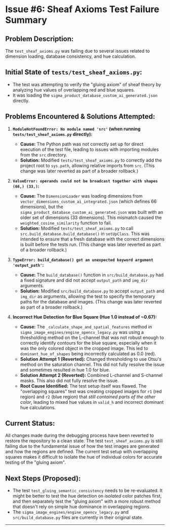 # Issue #6: Sheaf Axioms Test Failure Summary

## Problem Description:
The `test_sheaf_axioms.py` was failing due to several issues related to dimension loading, database consistency, and hue calculation.

## Initial State of `tests/test_sheaf_axioms.py`:
- The test was attempting to verify the "gluing axiom" of sheaf theory by analyzing hue values of overlapping red and blue squares.
- It was loading the `sigma_product_database_custom_ai_generated.json` directly.

## Problems Encountered & Solutions Attempted:

1.  **`ModuleNotFoundError: No module named 'src'` (when running `tests/test_sheaf_axioms.py` directly):**
    -   **Cause:** The Python path was not correctly set up for direct execution of the test file, leading to issues with importing modules from the `src` directory.
    -   **Solution:** Modified `tests/test_sheaf_axioms.py` to correctly add the project root to `sys.path`, allowing relative imports from `src`. (This change was later reverted as part of a broader rollback.)

2.  **`ValueError: operands could not be broadcast together with shapes (66,) (33,)`:**
    -   **Cause:** The `DimensionLoader` was loading dimensions from `vector_dimensions_custom_ai_integrated.json` (which defines 66 dimensions), but the `sigma_product_database_custom_ai_generated.json` was built with an older set of dimensions (33 dimensions). This mismatch caused the `weighted_cosine_similarity` function to fail.
    -   **Solution:** Modified `tests/test_sheaf_axioms.py` to call `src.build_database.build_database()` in `setUpClass`. This was intended to ensure that a fresh database with the correct dimensions is built before the tests run. (This change was later reverted as part of a broader rollback.)

3.  **`TypeError: build_database() got an unexpected keyword argument 'output_path'`:**
    -   **Cause:** The `build_database()` function in `src/build_database.py` had a fixed signature and did not accept `output_path` and `img_dir` arguments.
    -   **Solution:** Modified `src/build_database.py` to accept `output_path` and `img_dir` as arguments, allowing the test to specify the temporary paths for the database and images. (This change was later reverted as part of a broader rollback.)

4.  **Incorrect Hue Detection for Blue Square (Hue 1.0 instead of ~0.67):**
    -   **Cause:** The `_calculate_shape_and_spatial_features` method in `sigma_image_engines/engine_opencv_legacy.py` was using a thresholding method on the L-channel that was not robust enough to correctly identify contours for the blue square, especially when it was the only colored object in the cropped image. This led to `dominant_hue_of_shapes` being incorrectly calculated as 0.0 (red).
    -   **Solution Attempt 1 (Reverted):** Changed thresholding to use Otsu's method on the saturation channel. This did not fully resolve the issue and sometimes resulted in hue 1.0 for blue.
    -   **Solution Attempt 2 (Reverted):** Combined L-channel and S-channel masks. This also did not fully resolve the issue.
    -   **Root Cause Identified:** The test setup itself was flawed. The "overlapping squares" test was creating cropped images for `r1` (red region) and `r2` (blue region) that *still contained parts of the other color*, leading to mixed hue values in `valid_h` and incorrect dominant hue calculations.

## Current Status:
All changes made during the debugging process have been reverted to restore the repository to a clean state. The test `test_sheaf_axioms.py` is still failing due to the fundamental issue of how the test images are generated and how the regions are defined. The current test setup with overlapping squares makes it difficult to isolate the hue of individual colors for accurate testing of the "gluing axiom".

## Next Steps (Proposed):
-   The test `test_gluing_semantic_consistency` needs to be re-evaluated. It might be better to test the hue detection on *isolated* color patches first, and then separately test the "gluing axiom" with a more robust method that doesn't rely on simple hue dominance in overlapping regions.
-   The `sigma_image_engines/engine_opencv_legacy.py` and `src/build_database.py` files are currently in their original state.

---